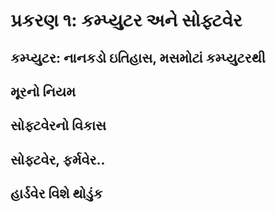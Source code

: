 પ્રકરણ ૧: કમ્પ્યુટર અને સોફ્ટવેર
==========================

કમ્પ્યુટર: નાનકડો ઇતિહાસ, મસમોટાં કમ્પ્યુટરથી
----------------------------------

મૂરનો નિયમ
---------

સોફ્ટવેરનો વિકાસ
------------

સોફ્ટવેર, ફર્મવેર..
------------

હાર્ડવેર વિશે થોડુંક
-------------
